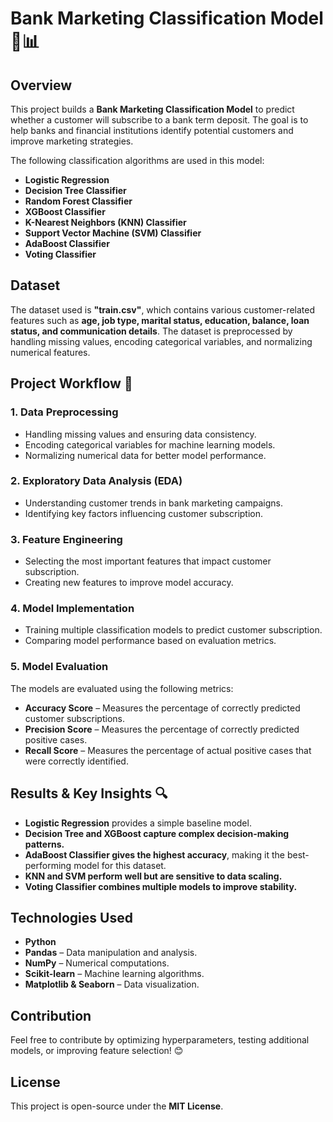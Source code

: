 # **Bank Marketing Classification Model 🏦📊**  

## **Overview**  
This project builds a **Bank Marketing Classification Model** to predict whether a customer will subscribe to a bank term deposit. The goal is to help banks and financial institutions identify potential customers and improve marketing strategies.  

The following classification algorithms are used in this model:  
- **Logistic Regression**  
- **Decision Tree Classifier**  
- **Random Forest Classifier**  
- **XGBoost Classifier**  
- **K-Nearest Neighbors (KNN) Classifier**  
- **Support Vector Machine (SVM) Classifier**  
- **AdaBoost Classifier**  
- **Voting Classifier**  

## **Dataset**  
The dataset used is **"train.csv"**, which contains various customer-related features such as **age, job type, marital status, education, balance, loan status, and communication details**. The dataset is preprocessed by handling missing values, encoding categorical variables, and normalizing numerical features.  

## **Project Workflow** 🚀  

### **1. Data Preprocessing**  
- Handling missing values and ensuring data consistency.  
- Encoding categorical variables for machine learning models.  
- Normalizing numerical data for better model performance.  

### **2. Exploratory Data Analysis (EDA)**  
- Understanding customer trends in bank marketing campaigns.  
- Identifying key factors influencing customer subscription.  

### **3. Feature Engineering**  
- Selecting the most important features that impact customer subscription.  
- Creating new features to improve model accuracy.  

### **4. Model Implementation**  
- Training multiple classification models to predict customer subscription.  
- Comparing model performance based on evaluation metrics.  

### **5. Model Evaluation**  
The models are evaluated using the following metrics:  
- **Accuracy Score** – Measures the percentage of correctly predicted customer subscriptions.  
- **Precision Score** – Measures the percentage of correctly predicted positive cases.  
- **Recall Score** – Measures the percentage of actual positive cases that were correctly identified.  

## **Results & Key Insights** 🔍  
- **Logistic Regression** provides a simple baseline model.  
- **Decision Tree and XGBoost capture complex decision-making patterns.**  
- **AdaBoost Classifier gives the highest accuracy**, making it the best-performing model for this dataset.  
- **KNN and SVM perform well but are sensitive to data scaling.**  
- **Voting Classifier combines multiple models to improve stability.**  

## **Technologies Used**  

- **Python**  
- **Pandas** – Data manipulation and analysis.  
- **NumPy** – Numerical computations.  
- **Scikit-learn** – Machine learning algorithms.  
- **Matplotlib & Seaborn** – Data visualization.  

## **Contribution**  

Feel free to contribute by optimizing hyperparameters, testing additional models, or improving feature selection! 😊  

## **License**  

This project is open-source under the **MIT License**.

